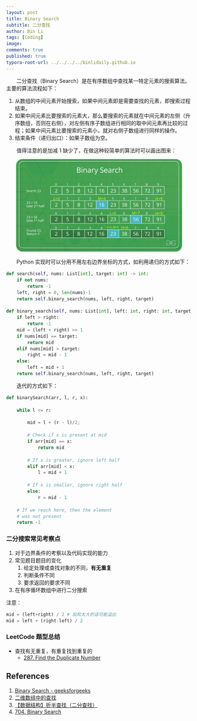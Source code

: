 ```yaml
---
layout: post
title: Binary Search
subtitle: 二分查找
author: Bin Li
tags: [Coding]
image: 
comments: true
published: true
typora-root-url: ../../../../binlidaily.github.io
---
```


　　二分查找（Binary Search）是在有序数组中查找某一特定元素的搜索算法。主要的算法流程如下：
1. 从数组的中间元素开始搜索，如果中间元素即是需要查找的元素，即搜索过程结束。
2. 如果中间元素比要搜索的元素大，那么要搜索的元素就在中间元素的左侧（升序数组，否则在右侧），对左侧有序子数组进行相同的取中间元素再比较的过程；如果中间元素比要搜索的元素小，就对右侧子数组进行同样的操作。
3. 结束条件（递归出口）：如果子数组为空。


　　值得注意的是加减 1 缺少了，在做这种较简单的算法时可以画出图来：

<p align="center">
    <img src="/img/media/15510652001271.jpg" width="450">
</p>

　　Python 实现时可以分用不用左右边界坐标的方式，如利用递归的方式如下：

```python
def search(self, nums: List[int], target: int) -> int:
    if not nums:
        return -1
    left, right = 0, len(nums)-1
    return self.binary_search(nums, left, right, target)
    
def binary_search(self, nums: List[int], left: int, right: int, target: int) -> int:
    if left > right:
        return -1
    mid = (left + right) >> 1
    if nums[mid] == target:
        return mid
    elif nums[mid] > target:
        right = mid - 1
    else:
        left = mid + 1
    return self.binary_search(nums, left, right, target)
```

　　迭代的方式如下：
```python
def binarySearch(arr, l, r, x): 
  
    while l <= r: 
  
        mid = l + (r - l)/2; 
          
        # Check if x is present at mid 
        if arr[mid] == x: 
            return mid 
  
        # If x is greater, ignore left half 
        elif arr[mid] < x: 
            l = mid + 1
  
        # If x is smaller, ignore right half 
        else: 
            r = mid - 1
      
    # If we reach here, then the element 
    # was not present 
    return -1
```

### 二分搜索常见考察点
1. 对于边界条件的考察以及代码实现的能力
2. 常见题目题目的变化
    1. 给定处理或查找对象的不同，**有无重复**
    2. 判断条件不同
    3. 要求返回的要求不同
3. 在有序循环数组中进行二分搜索

注意：
 
```python
mid = (left+right) / 2 # 加和太大的话可能溢出
mid = left + (right-left) / 2
```

### LeetCode 题型总结
* 查找有无重复，有重复找到重复的
    * [287. Find the Duplicate Number](https://binlidaily.github.io/2018-12-03-(287)-Find-the-Duplicate-Number/)

## References
1. [Binary Search - geeksforgeeks](https://www.geeksforgeeks.org/binary-search/)
2. [二维数组中的查找](https://www.nowcoder.com/practice/abc3fe2ce8e146608e868a70efebf62e?tpId=13&tqId=11154&rp=1&ru=/ta/coding-interviews&qru=/ta/coding-interviews/question-ranking)
3. [【数据结构】折半查找（二分查找）](https://blog.csdn.net/coolingcoding/article/details/7983070)
4. [704. Binary Search](https://leetcode.com/problems/binary-search/)




